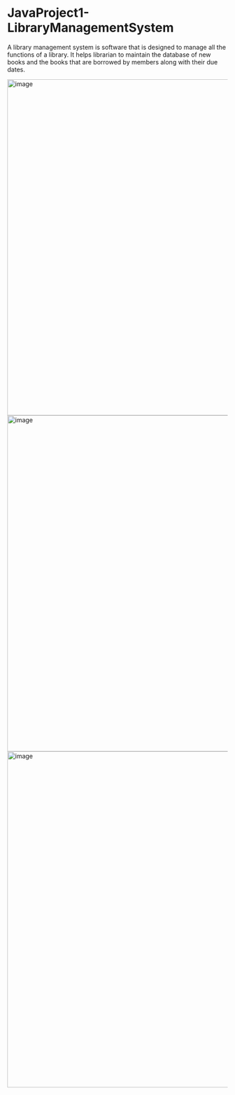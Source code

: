 # JavaProject1-LibraryManagementSystem
A library management system is software that is designed to manage all the functions of a library. It helps librarian to maintain the database of new books and the books that are borrowed by members along with their due dates.

<img width="1366" height="768" alt="image" src="https://github.com/user-attachments/assets/266e00ce-39d5-4aac-af21-0f2a57f54a43" />

<img width="1366" height="768" alt="image" src="https://github.com/user-attachments/assets/462e44b3-0e98-4066-ab9a-4342aa3d402a" />

<img width="1366" height="768" alt="image" src="https://github.com/user-attachments/assets/3e5ef0b4-a34d-4691-bc4f-325b196c4983" />
